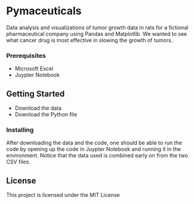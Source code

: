 # Pymaceuticals

Data analysis and visualizations of tumor growth data in rats for a fictional pharmaceutical company using Pandas and Matplotlib. We wanted to see what cancer drug
is most effective in slowing the growth of tumors. 

### Prerequisites

* Microsoft Excel
* Juypter Notebook

## Getting Started

* Download the data
* Download the Python file

### Installing

After downloading the data and the code, one should be able to run the code by opening up the code in Juypter Notebook and running it in the environment. Notice that the
data used is combined early on from the two CSV files. 

## License

This project is licensed under the MIT License

